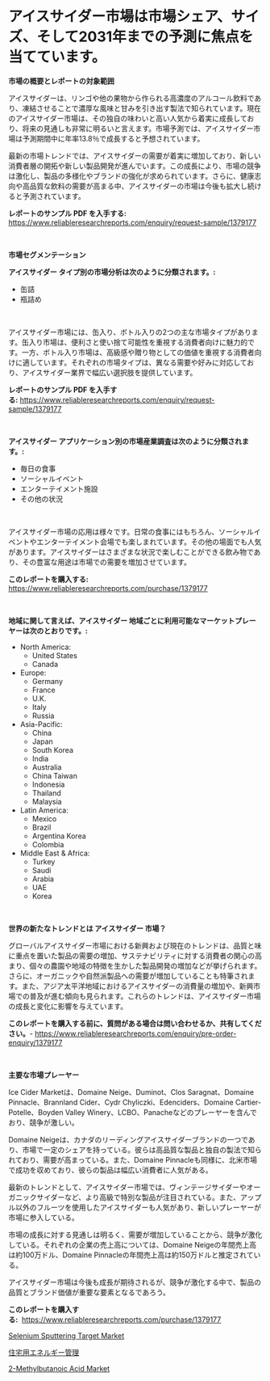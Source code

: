 <p><h1>アイスサイダー市場は市場シェア、サイズ、そして2031年までの予測に焦点を当てています。</h1></p><p><strong>市場の概要とレポートの対象範囲</strong></p>
<p><p>アイスサイダーは、リンゴや他の果物から作られる高濃度のアルコール飲料であり、凍結させることで濃厚な風味と甘みを引き出す製法で知られています。現在のアイスサイダー市場は、その独自の味わいと高い人気から着実に成長しており、将来の見通しも非常に明るいと言えます。市場予測では、アイスサイダー市場は予測期間中に年率13.8％で成長すると予想されています。</p><p>最新の市場トレンドでは、アイスサイダーの需要が着実に増加しており、新しい消費者層の開拓や新しい製品開発が進んでいます。この成長により、市場の競争は激化し、製品の多様化やブランドの強化が求められています。さらに、健康志向や高品質な飲料の需要が高まる中、アイスサイダーの市場は今後も拡大し続けると予測されています。</p></p>
<p><strong>レポートのサンプル PDF を入手する:</strong> <a href="https://www.reliableresearchreports.com/enquiry/request-sample/1379177">https://www.reliableresearchreports.com/enquiry/request-sample/1379177</a></p>
<p>&nbsp;</p>
<p><strong>市場セグメンテーション</strong></p>
<p><strong>アイスサイダー タイプ別の市場分析は次のように分類されます。:</strong></p>
<p><ul><li>缶詰</li><li>瓶詰め</li></ul></p>
<p>&nbsp;</p>
<p><p>アイスサイダー市場には、缶入り、ボトル入りの2つの主な市場タイプがあります。缶入り市場は、便利さと使い捨て可能性を重視する消費者向けに魅力的です。一方、ボトル入り市場は、高級感や贈り物としての価値を重視する消費者向けに適しています。それぞれの市場タイプは、異なる需要や好みに対応しており、アイスサイダー業界で幅広い選択肢を提供しています。</p></p>
<p><strong>レポートのサンプル PDF を入手する:</strong>&nbsp;<a href="https://www.reliableresearchreports.com/enquiry/request-sample/1379177">https://www.reliableresearchreports.com/enquiry/request-sample/1379177</a></p>
<p>&nbsp;</p>
<p><strong> アイスサイダー アプリケーション別の市場産業調査は次のように分類されます。:</strong></p>
<p><ul><li>毎日の食事</li><li>ソーシャルイベント</li><li>エンターテイメント施設</li><li>その他の状況</li></ul></p>
<p>&nbsp;</p>
<p><p>アイスサイダー市場の応用は様々です。日常の食事にはもちろん、ソーシャルイベントやエンターテイメント会場でも楽しまれています。その他の場面でも人気があります。アイスサイダーはさまざまな状況で楽しむことができる飲み物であり、その豊富な用途は市場での需要を増加させています。</p></p>
<p><strong>このレポートを購入する:</strong>&nbsp; <a href="https://www.reliableresearchreports.com/purchase/1379177">https://www.reliableresearchreports.com/purchase/1379177</a></p>
<p>&nbsp;</p>
<p><strong>地域に関して言えば、アイスサイダー 地域ごとに利用可能なマーケットプレーヤーは次のとおりです。:</strong></p>
<p><ul>
    <li>
        North America:
        <ul>
            <li>United States</li>
            <li>Canada</li>
        </ul>
    </li>
    <li>
        Europe:
        <ul>
            <li>Germany</li>
            <li>France</li>
            <li>U.K.</li>
            <li>Italy</li>
            <li>Russia</li>
        </ul>
    </li>
    <li>
        Asia-Pacific:
        <ul>
            <li>China</li>
            <li>Japan</li>
            <li>South Korea</li>
            <li>India</li>
            <li>Australia</li>
            <li>China Taiwan</li>
            <li>Indonesia</li>
            <li>Thailand</li>
            <li>Malaysia</li>
        </ul>
    </li>
    <li>
        Latin America:
        <ul>
            <li>Mexico</li>
            <li>Brazil</li>
            <li>Argentina Korea</li>
            <li>Colombia</li>
        </ul>
    </li>
    <li>
        Middle East & Africa:
        <ul>
            <li>Turkey</li>
            <li>Saudi</li>
            <li>Arabia</li>
            <li>UAE</li>
            <li>Korea</li>
        </ul>
    </li>
    </ul></p>
<p>&nbsp;</p>
<p><strong>世界の新たなトレンドとは アイスサイダー 市場？</strong></p>
<p><p>グローバルアイスサイダー市場における新興および現在のトレンドは、品質と味に重点を置いた製品の需要の増加、サステナビリティに対する消費者の関心の高まり、個々の農園や地域の特徴を生かした製品開発の増加などが挙げられます。さらに、オーガニックや自然派製品への需要が増加していることも特筆されます。また、アジア太平洋地域におけるアイスサイダーの消費量の増加や、新興市場での普及が進む傾向も見られます。これらのトレンドは、アイスサイダー市場の成長と変化に影響を与えています。</p></p>
<p><strong>このレポートを購入する前に、質問がある場合は問い合わせるか、共有してください。</strong>- <a href="https://www.reliableresearchreports.com/enquiry/pre-order-enquiry/1379177">https://www.reliableresearchreports.com/enquiry/pre-order-enquiry/1379177</a></p>
<p>&nbsp;</p>
<p><strong>主要な市場プレーヤー</strong></p>
<p><p>Ice Cider Marketは、Domaine Neige、Duminot、Clos Saragnat、Domaine Pinnacle、Brannland Cider、Cydr Chyliczki、Edenciders、Domaine Cartier-Potelle、Boyden Valley Winery、LCBO、Panacheなどのプレーヤーを含んでおり、競争が激しい。</p><p>Domaine Neigeは、カナダのリーディングアイスサイダーブランドの一つであり、市場で一定のシェアを持っている。彼らは高品質な製品と独自の製法で知られており、需要が高まっている。また、Domaine Pinnacleも同様に、北米市場で成功を収めており、彼らの製品は幅広い消費者に人気がある。</p><p>最新のトレンドとして、アイスサイダー市場では、ヴィンテージサイダーやオーガニックサイダーなど、より高級で特別な製品が注目されている。また、アップル以外のフルーツを使用したアイスサイダーも人気があり、新しいプレーヤーが市場に参入している。</p><p>市場の成長に対する見通しは明るく、需要が増加していることから、競争が激化している。それぞれの企業の売上高については、Domaine Neigeの年間売上高は約100万ドル、Domaine Pinnacleの年間売上高は約150万ドルと推定されている。</p><p>アイスサイダー市場は今後も成長が期待されるが、競争が激化する中で、製品の品質とブランド価値が重要な要素となるであろう。</p></p>
<p><strong>このレポートを購入する:</strong>&nbsp;&nbsp;<a href="https://www.reliableresearchreports.com/purchase/1379177">https://www.reliableresearchreports.com/purchase/1379177</a></p>
<p><p><a href="https://github.com/Sherrillcrooksxa8i18ucf2m/Market-Research-Report-List-1/blob/main/selenium-sputtering-target-market.md">Selenium Sputtering Target Market</a></p><p><a href="https://medium.com/@coraltrout1923/%E4%BD%8F%E5%AE%85%E3%82%A8%E3%83%8D%E3%83%AB%E3%82%AE%E3%83%BC%E7%AE%A1%E7%90%86%E5%B8%82%E5%A0%B4-%E3%82%B7%E3%82%A7%E3%82%A2-%E5%B8%82%E5%A0%B4%E3%83%88%E3%83%AC%E3%83%B3%E3%83%89-%E3%81%8A%E3%82%88%E3%81%B3%E5%B0%86%E6%9D%A5%E3%81%AE%E6%88%90%E9%95%B7%E3%82%92%E6%8E%A2%E3%82%8B-d1e7b89fba8b">住宅用エネルギー管理</a></p><p><a href="https://summer-dogwood-3e9.notion.site/2-Methylbutanoic-Acid-Market-Research-Report-Provides-Critical-Insights-that-can-help-Shape-Business-f1c149f9fbbe4c09bf93ecff90cd9800">2-Methylbutanoic Acid Market</a></p></p>